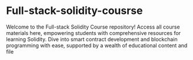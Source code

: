 # Full-stack-solidity-cousrse
Welcome to the Full-stack Solidity Course repository! Access all course materials here, empowering students with comprehensive resources for learning Solidity. Dive into smart contract development and blockchain programming with ease, supported by a wealth of educational content and file
